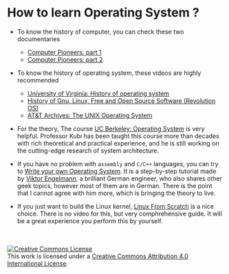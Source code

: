 # How to learn Operating System ?

* To know the history of computer, you can check these two documentaries
  * [Computer Pioneers: part 1](https://www.youtube.com/watch?v=qundvme1Tik)
  * [Computer Pioneers: part 2](https://www.youtube.com/watch?v=wsirYCAocZk)

* To know the history of operating system, these videos are highly recommended
  * [University of Virginia: History of operating system](https://www.youtube.com/playlist?list=PLvpsxlEF9cP2OYcIJXbA-JcOq8aC5ThHd)
  * [History of Gnu, Linux, Free and Open Source Software (Revolution OS)](https://www.youtube.com/watch?v=vjMZssWMweA)
  * [AT&T Archives: The UNIX Operating System](https://www.youtube.com/watch?v=tc4ROCJYbm0&t=185s)

* For the theory, The course [UC Berkeley: Operating System](https://www.youtube.com/watch?v=qcyXohw1H00&list=PL--jIyXjDXf6Q4XA6q8RYnyChYzJ0K0F2) is very helpful. Professor Kubi has been taught this course more than decades with rich theoretical and practical experience, and he is still working on the cutting-edge research of system architecture.

* If you have no problem with `assembly` and `C/C++` languages, you can try to [Write your own Operating System](https://www.youtube.com/watch?v=1rnA6wpF0o4&list=PLHh55M_Kq4OApWScZyPl5HhgsTJS9MZ6M).  It is a step-by-step tutorial made by [Viktor Engelmann](http://www.algorithman.de/Autor/index.php), a brilliant German engineer, who also shares other geek topics, however most of them are in German. There is the point that I cannot agree with him more, which is bringing the theory to live.

* If you just want to build the Linux kernel, [Linux From Scratch](http://www.linuxfromscratch.org/) is a nice choice. There is no video for this, but very comphrehensive guide. It will be a great experience you perform this by yourself.


<br /><br /><a rel="license" href="http://creativecommons.org/licenses/by/4.0/"><img alt="Creative Commons License" style="border-width:0" src="https://i.creativecommons.org/l/by/4.0/88x31.png" /></a><br />This work is licensed under a <a rel="license" href="http://creativecommons.org/licenses/by/4.0/">Creative Commons Attribution 4.0 International License</a>.
